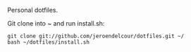 Personal dotfiles.

Git clone into ~ and run install.sh:

```
git clone git://github.com/jeroendelcour/dotfiles.git ~/
bash ~/dotfiles/install.sh
```
